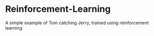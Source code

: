 # Reinforcement-Learning
A simple example of Tom catching Jerry, trained using reinforcement learning
